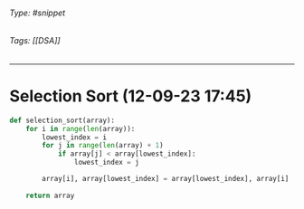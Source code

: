###### Type: #snippet
###### Tags: [[DSA]]
---
# Selection Sort (12-09-23 17:45)

```python
def selection_sort(array):
	for i in range(len(array)):
		lowest_index = i
		for j in range(len(array) + 1)
			if array[j] < array[lowest_index]:
				lowest_index = j

		array[i], array[lowest_index] = array[lowest_index], array[i]
	
	return array
```
